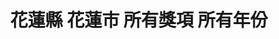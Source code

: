 ---
title: "花蓮縣 花蓮市 所有獎項 所有年份"
keywords:
  - 美食競賽
  - 台灣美食
  - 美食精選
datePublished: "2025-06-30"
dateModified: "2025-07-01"
city: "花蓮縣"
district: "花蓮市"
award: "所有獎項"
year: "所有年份"
page: 2
count: 14

restaurants:
  - name: "苡娜廚房(夜市王白帶魚卷)(E6)"
    address: "花蓮縣花蓮市中山路福町夜市中山門E6"
    phone: ""
    geo: "23.972161470665803, 121.61263639038108"
    google_map: "https://maps.app.goo.gl/9TAwfV8FBdSsy4JZ8"
    footinder: "https://footinder.com.tw/%E8%8A%B1%E8%93%AE%E7%B8%A3%E8%8A%B1%E8%93%AE%E5%B8%82/362085/"
    official: "https://www.facebook.com/Sefi.Ni.Ina/"
    award:
    - name: "夜市王"
      year: "2024"
  - name: "阿讓原美味月桃飯(E35)"
    address: "花蓮縣花蓮市中山路50號E35"
    phone: ""
    geo: "23.971277423619906, 121.6113008085267"
    google_map: "https://maps.app.goo.gl/j5CJ431HavqYqvTW8"
    footinder: ""
    official: ""
    award:
    - name: "夜市王"
      year: "2024"
  - name: "烤哇咦燒烤(A32)"
    address: "花蓮縣花蓮市中山路50號A32"
    phone: ""
    geo: "23.97266953227401, 121.61168028777934"
    google_map: "https://maps.app.goo.gl/oxXJ9Na74Cc69L2j9"
    footinder: "https://footinder.com.tw/%E8%8A%B1%E8%93%AE%E7%B8%A3%E8%8A%B1%E8%93%AE%E5%B8%82/104206/"
    official: ""
    award:
    - name: "夜市王"
      year: "2024"
  - name: "福町本舖檸檬汁(A35)"
    address: "花蓮縣花蓮市970東大門福町夜市A35"
    phone: "0927623811"
    geo: "23.972698848244583, 121.61173772334215"
    google_map: "https://maps.app.goo.gl/3Vi5VMSomtBH2dHq5"
    footinder: "https://footinder.com.tw/%E8%8A%B1%E8%93%AE%E7%B8%A3%E8%8A%B1%E8%93%AE%E5%B8%82/170109/"
    official: "https://www.facebook.com/p/%E8%8A%B1%E8%93%AE%E4%BA%BA%E6%B0%A3%E7%BE%8E%E9%A3%9F%E5%B0%8F%E5%90%83%E9%A3%B2%E6%96%99-%E7%A6%8F%E7%94%BA%E6%9C%AC%E8%88%96%E6%AA%B8%E6%AA%AC%E6%B1%81-%E6%9D%B1%E5%A4%A7%E9%96%80%E8%8A%B1%E8%93%AE%E7%B8%BD%E5%BA%97-100063655525762/"
    award:
    - name: "夜市王"
      year: "2024"
  - name: "強蛋餅(E79)"
    address: "花蓮縣花蓮市明義街E79"
    phone: "0922288775"
    geo: "23.97085864409738, 121.61065466838497"
    google_map: "https://maps.app.goo.gl/imv7R7SK6SbX8nix5"
    footinder: "https://footinder.com.tw/%E8%8A%B1%E8%93%AE%E7%B8%A3%E8%8A%B1%E8%93%AE%E5%B8%82/121700/"
    official: "https://www.facebook.com/profile.php?id=100057469899289"
    award:
    - name: "夜市王"
      year: "2024"
---
